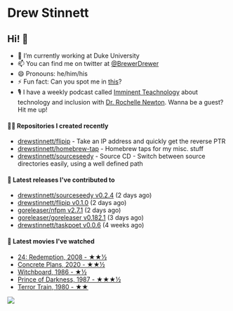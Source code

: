 
# Drew Stinnett

## Hi! 👋

- 🔭 I’m currently working at Duke University
- 📫 You can find me on twitter at [@BrewerDrewer](https://twitter.com/BrewerDrewer)
- 😄 Pronouns: he/him/his
- ⚡ Fun fact: Can you spot me in [this](https://www.youtube.com/watch?v=oL9WnB0qHBA)?
- 🎙 I have a weekly podcast called [Imminent Teachnology](https://podcast.imminentteachnology.com/) about technology and inclusion with [Dr. Rochelle Newton](https://www.linkedin.com/in/drrochellenewton/). Wanna be a guest? Hit me up!

#### 👨‍💻 Repositories I created recently
- [drewstinnett/flipip](https://github.com/drewstinnett/flipip) - Take an IP address and quickly get the reverse PTR
- [drewstinnett/homebrew-tap](https://github.com/drewstinnett/homebrew-tap) - Homebrew taps for my misc. stuff
- [drewstinnett/sourceseedy](https://github.com/drewstinnett/sourceseedy) - Source CD - Switch between source directories easily, using a well defined path

#### 🚀 Latest releases I've contributed to
- [drewstinnett/sourceseedy v0.2.4](https://github.com/drewstinnett/sourceseedy/releases/tag/v0.2.4) (2 days ago)
- [drewstinnett/flipip v0.1.0](https://github.com/drewstinnett/flipip/releases/tag/v0.1.0) (2 days ago)
- [goreleaser/nfpm v2.7.1](https://github.com/goreleaser/nfpm/releases/tag/v2.7.1) (2 days ago)
- [goreleaser/goreleaser v0.182.1](https://github.com/goreleaser/goreleaser/releases/tag/v0.182.1) (3 days ago)
- [drewstinnett/taskpoet v0.0.6](https://github.com/drewstinnett/taskpoet/releases/tag/v0.0.6) (4 weeks ago)

#### 🍿 Latest movies I've watched
- [24: Redemption, 2008 - ★★½](https://letterboxd.com/mondodrew/film/24-redemption/)
- [Concrete Plans, 2020 - ★★½](https://letterboxd.com/mondodrew/film/concrete-plans/)
- [Witchboard, 1986 - ★½](https://letterboxd.com/mondodrew/film/witchboard/)
- [Prince of Darkness, 1987 - ★★★½](https://letterboxd.com/mondodrew/film/prince-of-darkness/)
- [Terror Train, 1980 - ★★](https://letterboxd.com/mondodrew/film/terror-train/)


![](https://github-profile-summary-cards.vercel.app/api/cards/profile-details?username=drewstinnett&theme=default) 